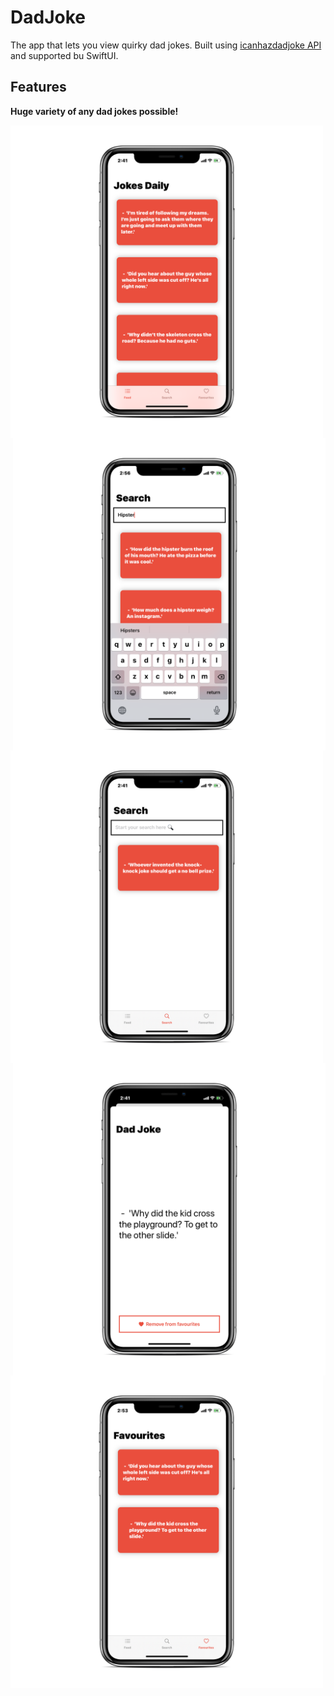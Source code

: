 # DadJoke

The app that lets you view quirky dad jokes. Built using [icanhazdadjoke API](https://icanhazdadjoke.com) and supported bu SwiftUI. 

## Features

**Huge variety of any dad jokes possible!**

<img align="left" width="500" height="500" src="https://github.com/NikBeastDeve/DadJoke/blob/master/DadJoke/Screenshots/feed.png">

<img align="right" width="500" height="500" src="https://github.com/NikBeastDeve/DadJoke/blob/master/DadJoke/Screenshots/search.png">

<img align="left" width="500" height="500" src="https://github.com/NikBeastDeve/DadJoke/blob/master/DadJoke/Screenshots/search_default.png">

<img align="right" width="500" height="500" src="https://github.com/NikBeastDeve/DadJoke/blob/master/DadJoke/Screenshots/joke_view.png">

<img align="left" width="500" height="500" src="https://github.com/NikBeastDeve/DadJoke/blob/master/DadJoke/Screenshots/fav.png">

